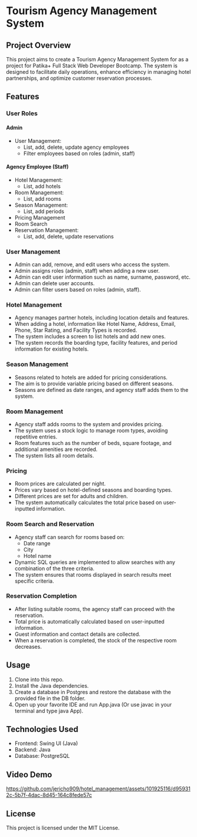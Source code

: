 # Tourism Agency Management System

## Project Overview

This project aims to create a Tourism Agency Management System for as a project for Patika+ Full Stack Web Developer Bootcamp. The system is designed to facilitate daily operations, enhance efficiency in managing hotel partnerships, and optimize customer reservation processes.

## Features

### User Roles

#### Admin

-   User Management:
    -   List, add, delete, update agency employees
    -   Filter employees based on roles (admin, staff)

#### Agency Employee (Staff)

-   Hotel Management:
    -   List, add hotels
-   Room Management:
    -   List, add rooms
-   Season Management:
    -   List, add periods
-   Pricing Management
-   Room Search
-   Reservation Management:
    -   List, add, delete, update reservations

### User Management

-   Admin can add, remove, and edit users who access the system.
-   Admin assigns roles (admin, staff) when adding a new user.
-   Admin can edit user information such as name, surname, password, etc.
-   Admin can delete user accounts.
-   Admin can filter users based on roles (admin, staff).

### Hotel Management

-   Agency manages partner hotels, including location details and features.
-   When adding a hotel, information like Hotel Name, Address, Email, Phone, Star Rating, and Facility Types is recorded.
-   The system includes a screen to list hotels and add new ones.
-   The system records the boarding type, facility features, and period information for existing hotels.

### Season Management

-   Seasons related to hotels are added for pricing considerations.
-   The aim is to provide variable pricing based on different seasons.
-   Seasons are defined as date ranges, and agency staff adds them to the system.

### Room Management

-   Agency staff adds rooms to the system and provides pricing.
-   The system uses a stock logic to manage room types, avoiding repetitive entries.
-   Room features such as the number of beds, square footage, and additional amenities are recorded.
-   The system lists all room details.

### Pricing

-   Room prices are calculated per night.
-   Prices vary based on hotel-defined seasons and boarding types.
-   Different prices are set for adults and children.
-   The system automatically calculates the total price based on user-inputted information.

### Room Search and Reservation

-   Agency staff can search for rooms based on:
    -   Date range
    -   City
    -   Hotel name
-   Dynamic SQL queries are implemented to allow searches with any combination of the three criteria.
-   The system ensures that rooms displayed in search results meet specific criteria.

### Reservation Completion

-   After listing suitable rooms, the agency staff can proceed with the reservation.
-   Total price is automatically calculated based on user-inputted information.
-   Guest information and contact details are collected.
-   When a reservation is completed, the stock of the respective room decreases.

## Usage

1. Clone into this repo.
2. Install the Java dependencies.
3. Create a database in Postgres and restore the database with the provided file in the DB folder.
4. Open up your favorite IDE and run App.java (Or use javac in your terminal and type java App).

## Technologies Used

-   Frontend: Swing UI (Java)
-   Backend: Java
-   Database: PostgreSQL

## Video Demo



https://github.com/jericho909/hotel_management/assets/101925116/d959312c-5b7f-4dac-8d45-164c8fede57c



## License

This project is licensed under the MIT License.
